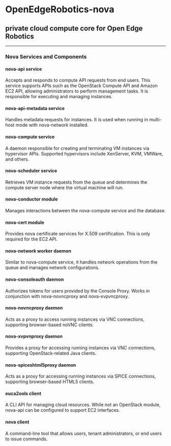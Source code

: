 # OpenEdgeRobotics-nova
## private cloud compute core for Open Edge Robotics
---
### Nova Services and Components

#### nova-api service
Accepts and responds to compute API requests from end users. This service supports APIs such as the OpenStack Compute API and Amazon EC2 API, allowing administrators to perform management tasks. It is responsible for executing and managing instances.

#### nova-api-metadata service
Handles metadata requests for instances. It is used when running in multi-host mode with nova-network installed.

#### nova-compute service
A daemon responsible for creating and terminating VM instances via hypervisor APIs. Supported hypervisors include XenServer, KVM, VMWare, and others.

#### nova-scheduler service
Retrieves VM instance requests from the queue and determines the compute server node where the virtual machine will run.

#### nova-conductor module
Manages interactions between the nova-compute service and the database.

#### nova-cert module
Provides nova certificate services for X.509 certification. This is only required for the EC2 API.

#### nova-network worker daemon
Similar to nova-compute service, it handles network operations from the queue and manages network configurations.

#### nova-consoleauth daemon
Authorizes tokens for users provided by the Console Proxy. Works in conjunction with nova-novncproxy and nova-xvpvncproxy.

#### nova-novncproxy daemon
Acts as a proxy to access running instances via VNC connections, supporting browser-based noVNC clients.

#### nova-xvpvnproxy daemon
Provides a proxy for accessing running instances via VNC connections, supporting OpenStack-related Java clients.

#### nova-spiceshtml5proxy daemon
Acts as a proxy for accessing running instances via SPICE connections, supporting browser-based HTML5 clients.

#### euca2ools client
A CLI API for managing cloud resources. While not an OpenStack module, nova-api can be configured to support EC2 interfaces.

#### nova client
A command-line tool that allows users, tenant administrators, or end users to issue commands.
